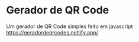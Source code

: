 # Gerador de QR Code

Um gerador de QR Code simples feito em javascript
</br>
https://geradordeqrcodes.netlify.app/
